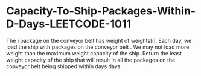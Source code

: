 # Capacity-To-Ship-Packages-Within-D-Days-LEETCODE-1011
  The i package on the conveyor belt has weight of weights[i]. Each day, we load the ship with packages on the conveyor belt . We may not load more weight than the maximum weight capacity of the ship.  Return the least weight capacity of the ship that will result in all the packages on the conveyor belt being shipped within days days.
